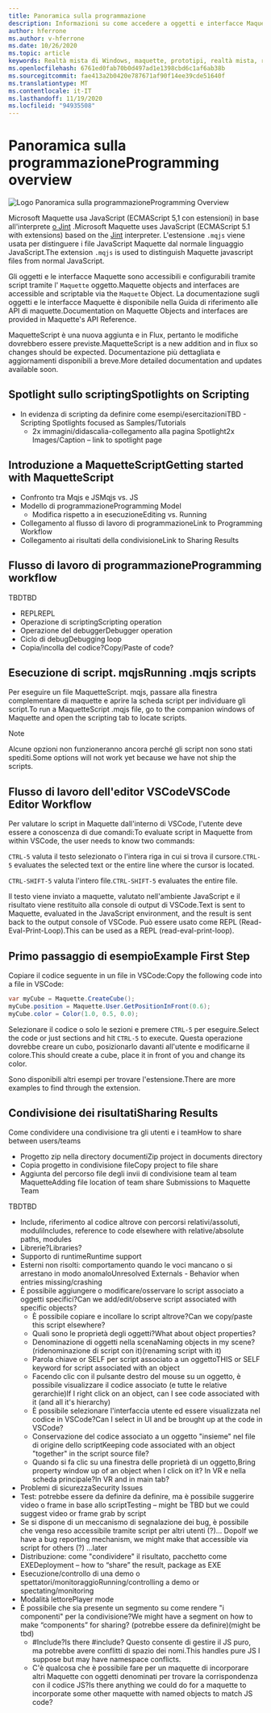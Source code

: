 ```yaml
---
title: Panoramica sulla programmazione
description: Informazioni su come accedere a oggetti e interfacce Maquette con lo scripting.
author: hferrone
ms.author: v-hferrone
ms.date: 10/26/2020
ms.topic: article
keywords: Realtà mista di Windows, maquette, prototipi, realtà mista, realtà virtuale, VR, MR, feedback, hub di feedback, bug
ms.openlocfilehash: 6761ed0fab70b0d497ad1e1398cbd6c1af6ab38b
ms.sourcegitcommit: fae413a2b0420e787671af90f14ee39cde51640f
ms.translationtype: MT
ms.contentlocale: it-IT
ms.lasthandoff: 11/19/2020
ms.locfileid: "94935508"
---
```

# <a name="programming-overview"></a><span data-ttu-id="e7d40-104">Panoramica sulla programmazione</span><span class="sxs-lookup"><span data-stu-id="e7d40-104">Programming overview</span></span>

<!-- TODO(Harrison): Need consolidated logo with text -->

![Logo](../images/MaquetteIcon.png) <span data-ttu-id="e7d40-106">Panoramica sulla programmazione</span><span class="sxs-lookup"><span data-stu-id="e7d40-106">Programming Overview</span></span>

<span data-ttu-id="e7d40-107">Microsoft Maquette usa JavaScript (ECMAScript 5,1 con estensioni) in base all'interprete [o Jint](https://github.com/sebastienros/jint) .</span><span class="sxs-lookup"><span data-stu-id="e7d40-107">Microsoft Maquette uses JavaScript (ECMAScript 5.1 with extensions) based on the [Jint](https://github.com/sebastienros/jint) interpreter.</span></span> <span data-ttu-id="e7d40-108">L'estensione `.mqjs` viene usata per distinguere i file JavaScript Maquette dal normale linguaggio JavaScript.</span><span class="sxs-lookup"><span data-stu-id="e7d40-108">The extension `.mqjs` is used to distinguish Maquette javascript files from normal JavaScript.</span></span>

<!-- TODO(Stefan): Need more context and high-level explanation of Maquette objects, their accessible interfaces, and functionality. 
                   - What can they do and what problems can they solve?
                   - Is there a specific link to the Maquette object API that can be included here?  
-->
<span data-ttu-id="e7d40-109">Gli oggetti e le interfacce Maquette sono accessibili e configurabili tramite script tramite l' `Maquette` oggetto.</span><span class="sxs-lookup"><span data-stu-id="e7d40-109">Maquette objects and interfaces are accessible and scriptable via the `Maquette` Object.</span></span> <span data-ttu-id="e7d40-110">La documentazione sugli oggetti e le interfacce Maquette è disponibile nella Guida di riferimento alle API di maquette.</span><span class="sxs-lookup"><span data-stu-id="e7d40-110">Documentation on Maquette Objects and interfaces are provided in Maquette's API Reference.</span></span>

<!-- TODO(Stefan): Link to roadmap information, which hasn't been documented yet. -->
<span data-ttu-id="e7d40-111">MaquetteScript è una nuova aggiunta e in Flux, pertanto le modifiche dovrebbero essere previste.</span><span class="sxs-lookup"><span data-stu-id="e7d40-111">MaquetteScript is a new addition and in flux so changes should be expected.</span></span> <span data-ttu-id="e7d40-112">Documentazione più dettagliata e aggiornamenti disponibili a breve.</span><span class="sxs-lookup"><span data-stu-id="e7d40-112">More detailed documentation and updates available soon.</span></span>

<!-- TODO(Stefan): Is Spotlights a component or added functionality of Maquette? -->
## <a name="spotlights-on-scripting"></a><span data-ttu-id="e7d40-113">Spotlight sullo scripting</span><span class="sxs-lookup"><span data-stu-id="e7d40-113">Spotlights on Scripting</span></span>

* <span data-ttu-id="e7d40-114">In evidenza di scripting da definire come esempi/esercitazioni</span><span class="sxs-lookup"><span data-stu-id="e7d40-114">TBD - Scripting Spotlights focused as Samples/Tutorials</span></span>
  * <span data-ttu-id="e7d40-115">2x immagini/didascalia-collegamento alla pagina Spotlight</span><span class="sxs-lookup"><span data-stu-id="e7d40-115">2x Images/Caption – link to spotlight page</span></span>

<!-- TODO(Stefan): Each of these bullets need to be fleshed out. -->
## <a name="getting-started-with-maquettescript"></a><span data-ttu-id="e7d40-116">Introduzione a MaquetteScript</span><span class="sxs-lookup"><span data-stu-id="e7d40-116">Getting started with MaquetteScript</span></span>

* <span data-ttu-id="e7d40-117">Confronto tra Mqjs e JS</span><span class="sxs-lookup"><span data-stu-id="e7d40-117">Mqjs vs. JS</span></span>
* <span data-ttu-id="e7d40-118">Modello di programmazione</span><span class="sxs-lookup"><span data-stu-id="e7d40-118">Programming Model</span></span>
  * <span data-ttu-id="e7d40-119">Modifica rispetto a in esecuzione</span><span class="sxs-lookup"><span data-stu-id="e7d40-119">Editing vs. Running</span></span>
* <span data-ttu-id="e7d40-120">Collegamento al flusso di lavoro di programmazione</span><span class="sxs-lookup"><span data-stu-id="e7d40-120">Link to Programming Workflow</span></span>
* <span data-ttu-id="e7d40-121">Collegamento ai risultati della condivisione</span><span class="sxs-lookup"><span data-stu-id="e7d40-121">Link to Sharing Results</span></span>

## <a name="programming-workflow"></a><span data-ttu-id="e7d40-122">Flusso di lavoro di programmazione</span><span class="sxs-lookup"><span data-stu-id="e7d40-122">Programming workflow</span></span>

<!-- TODO(Stefan): Which of these bullets are no longer TBD? We only want to include documentation on existing content. -->
<span data-ttu-id="e7d40-123">TBD</span><span class="sxs-lookup"><span data-stu-id="e7d40-123">TBD</span></span>
* <span data-ttu-id="e7d40-124">REPL</span><span class="sxs-lookup"><span data-stu-id="e7d40-124">REPL</span></span>
* <span data-ttu-id="e7d40-125">Operazione di scripting</span><span class="sxs-lookup"><span data-stu-id="e7d40-125">Scripting operation</span></span>
* <span data-ttu-id="e7d40-126">Operazione del debugger</span><span class="sxs-lookup"><span data-stu-id="e7d40-126">Debugger operation</span></span>
* <span data-ttu-id="e7d40-127">Ciclo di debug</span><span class="sxs-lookup"><span data-stu-id="e7d40-127">Debugging loop</span></span>
* <span data-ttu-id="e7d40-128">Copia/incolla del codice?</span><span class="sxs-lookup"><span data-stu-id="e7d40-128">Copy/Paste of code?</span></span>

## <a name="running-mqjs-scripts"></a><span data-ttu-id="e7d40-129">Esecuzione di script. mqjs</span><span class="sxs-lookup"><span data-stu-id="e7d40-129">Running .mqjs scripts</span></span>

<!-- TODO(Stefan): Need screenshot -->
<span data-ttu-id="e7d40-130">Per eseguire un file MaquetteScript. mqjs, passare alla finestra complementare di maquette e aprire la scheda script per individuare gli script.</span><span class="sxs-lookup"><span data-stu-id="e7d40-130">To run a MaquetteScript .mqjs file, go to the companion windows of Maquette and open the scripting tab to locate scripts.</span></span>

> [!NOTE] 
> <span data-ttu-id="e7d40-131">Alcune opzioni non funzioneranno ancora perché gli script non sono stati spediti.</span><span class="sxs-lookup"><span data-stu-id="e7d40-131">Some options will not work yet because we have not ship the scripts.</span></span>

## <a name="vscode-editor-workflow"></a><span data-ttu-id="e7d40-132">Flusso di lavoro dell'editor VSCode</span><span class="sxs-lookup"><span data-stu-id="e7d40-132">VSCode Editor Workflow</span></span>

<span data-ttu-id="e7d40-133">Per valutare lo script in Maquette dall'interno di VSCode, l'utente deve essere a conoscenza di due comandi:</span><span class="sxs-lookup"><span data-stu-id="e7d40-133">To evaluate script in Maquette from within VSCode, the user needs to know two commands:</span></span>

   <span data-ttu-id="e7d40-134">`CTRL-5` valuta il testo selezionato o l'intera riga in cui si trova il cursore.</span><span class="sxs-lookup"><span data-stu-id="e7d40-134">`CTRL-5` evaluates the selected text or the entire line where the cursor is located.</span></span> 

   <span data-ttu-id="e7d40-135">`CTRL-SHIFT-5` valuta l'intero file.</span><span class="sxs-lookup"><span data-stu-id="e7d40-135">`CTRL-SHIFT-5` evaluates the entire file.</span></span>

<!-- TODO(Stefan): This could use a nice simple infographic of the REPL loop. -->
<span data-ttu-id="e7d40-136">Il testo viene inviato a maquette, valutato nell'ambiente JavaScript e il risultato viene restituito alla console di output di VSCode.</span><span class="sxs-lookup"><span data-stu-id="e7d40-136">Text is sent to Maquette, evaluated in the JavaScript environment, and the result is sent back to the output console of VSCode.</span></span> <span data-ttu-id="e7d40-137">Può essere usato come REPL (Read-Eval-Print-Loop).</span><span class="sxs-lookup"><span data-stu-id="e7d40-137">This can be used as a REPL (read-eval-print-loop).</span></span>

## <a name="example-first-step"></a><span data-ttu-id="e7d40-138">Primo passaggio di esempio</span><span class="sxs-lookup"><span data-stu-id="e7d40-138">Example First Step</span></span>

<!-- TODO(Stefan): What kind of file, a C# or .mqjs file? -->
<span data-ttu-id="e7d40-139">Copiare il codice seguente in un file in VSCode:</span><span class="sxs-lookup"><span data-stu-id="e7d40-139">Copy the following code into a file in VSCode:</span></span>

```csharp
var myCube = Maquette.CreateCube();
myCube.position = Maquette.User.GetPositionInFront(0.6);
myCube.color = Color(1.0, 0.5, 0.0);
```

<!-- TODO(Stefan): Need screenshot. -->
<span data-ttu-id="e7d40-140">Selezionare il codice o solo le sezioni e premere `CTRL-5` per eseguire.</span><span class="sxs-lookup"><span data-stu-id="e7d40-140">Select the code or just sections and hit `CTRL-5` to execute.</span></span> <span data-ttu-id="e7d40-141">Questa operazione dovrebbe creare un cubo, posizionarlo davanti all'utente e modificarne il colore.</span><span class="sxs-lookup"><span data-stu-id="e7d40-141">This should create a cube, place it in front of you and change its color.</span></span>

<span data-ttu-id="e7d40-142">Sono disponibili altri esempi per trovare l'estensione.</span><span class="sxs-lookup"><span data-stu-id="e7d40-142">There are more examples to find through the extension.</span></span>

## <a name="sharing-results"></a><span data-ttu-id="e7d40-143">Condivisione dei risultati</span><span class="sxs-lookup"><span data-stu-id="e7d40-143">Sharing Results</span></span>

<!-- TODO(Stefan): Need to fill in content/context for these bullets. If there's a lot of content, we might consider breaking this out into it's own doc. -->
<span data-ttu-id="e7d40-144">Come condividere una condivisione tra gli utenti e i team</span><span class="sxs-lookup"><span data-stu-id="e7d40-144">How to share between users/teams</span></span>
* <span data-ttu-id="e7d40-145">Progetto zip nella directory documenti</span><span class="sxs-lookup"><span data-stu-id="e7d40-145">Zip project in documents directory</span></span>
* <span data-ttu-id="e7d40-146">Copia progetto in condivisione file</span><span class="sxs-lookup"><span data-stu-id="e7d40-146">Copy project to file share</span></span>
* <span data-ttu-id="e7d40-147">Aggiunta del percorso file degli invii di condivisione team al team Maquette</span><span class="sxs-lookup"><span data-stu-id="e7d40-147">Adding file location of team share Submissions to Maquette Team</span></span>

<!-- TODO(Stefan): Need to break these out into their own sections and fill in the missing content/context. 
                   - Which of these is accessible now and not TBD?
-->
<span data-ttu-id="e7d40-148">TBD</span><span class="sxs-lookup"><span data-stu-id="e7d40-148">TBD</span></span>
* <span data-ttu-id="e7d40-149">Include, riferimento al codice altrove con percorsi relativi/assoluti, moduli</span><span class="sxs-lookup"><span data-stu-id="e7d40-149">Includes, reference to code elsewhere with relative/absolute paths, modules</span></span>
* <span data-ttu-id="e7d40-150">Librerie?</span><span class="sxs-lookup"><span data-stu-id="e7d40-150">Libraries?</span></span>
* <span data-ttu-id="e7d40-151">Supporto di runtime</span><span class="sxs-lookup"><span data-stu-id="e7d40-151">Runtime support</span></span>
* <span data-ttu-id="e7d40-152">Esterni non risolti: comportamento quando le voci mancano o si arrestano in modo anomalo</span><span class="sxs-lookup"><span data-stu-id="e7d40-152">Unresolved Externals - Behavior when entries missing/crashing</span></span>
* <span data-ttu-id="e7d40-153">È possibile aggiungere o modificare/osservare lo script associato a oggetti specifici?</span><span class="sxs-lookup"><span data-stu-id="e7d40-153">Can we add/edit/observe script associated with specific objects?</span></span>
  * <span data-ttu-id="e7d40-154">È possibile copiare e incollare lo script altrove?</span><span class="sxs-lookup"><span data-stu-id="e7d40-154">Can we copy/paste this script elsewhere?</span></span>
  * <span data-ttu-id="e7d40-155">Quali sono le proprietà degli oggetti?</span><span class="sxs-lookup"><span data-stu-id="e7d40-155">What about object properties?</span></span>
  * <span data-ttu-id="e7d40-156">Denominazione di oggetti nella scena</span><span class="sxs-lookup"><span data-stu-id="e7d40-156">Naming objects in my scene?</span></span> <span data-ttu-id="e7d40-157">(ridenominazione di script con it)</span><span class="sxs-lookup"><span data-stu-id="e7d40-157">(renaming script with it)</span></span>
  * <span data-ttu-id="e7d40-158">Parola chiave or SELF per script associato a un oggetto</span><span class="sxs-lookup"><span data-stu-id="e7d40-158">THIS or SELF keyword for script associated with an object</span></span>
  * <span data-ttu-id="e7d40-159">Facendo clic con il pulsante destro del mouse su un oggetto, è possibile visualizzare il codice associato (e tutte le relative gerarchie)</span><span class="sxs-lookup"><span data-stu-id="e7d40-159">If I right click on an object, can I see code associated with it (and all it's hierarchy)</span></span>
  * <span data-ttu-id="e7d40-160">È possibile selezionare l'interfaccia utente ed essere visualizzata nel codice in VSCode?</span><span class="sxs-lookup"><span data-stu-id="e7d40-160">Can I select in UI and be brought up at the code in VSCode?</span></span>
  * <span data-ttu-id="e7d40-161">Conservazione del codice associato a un oggetto "insieme" nel file di origine dello script</span><span class="sxs-lookup"><span data-stu-id="e7d40-161">Keeping code associated with an object "together" in the script source file?</span></span>
  * <span data-ttu-id="e7d40-162">Quando si fa clic su una finestra delle proprietà di un oggetto,</span><span class="sxs-lookup"><span data-stu-id="e7d40-162">Bring property window up of an object when I click on it?</span></span> <span data-ttu-id="e7d40-163">In VR e nella scheda principale?</span><span class="sxs-lookup"><span data-stu-id="e7d40-163">In VR and in main tab?</span></span>
* <span data-ttu-id="e7d40-164">Problemi di sicurezza</span><span class="sxs-lookup"><span data-stu-id="e7d40-164">Security Issues</span></span>
* <span data-ttu-id="e7d40-165">Test: potrebbe essere da definire da definire, ma è possibile suggerire video o frame in base allo script</span><span class="sxs-lookup"><span data-stu-id="e7d40-165">Testing – might be TBD but we could suggest video or frame grab by script</span></span>
* <span data-ttu-id="e7d40-166">Se si dispone di un meccanismo di segnalazione dei bug, è possibile che venga reso accessibile tramite script per altri utenti (?)... Dopo</span><span class="sxs-lookup"><span data-stu-id="e7d40-166">If we have a bug reporting mechanism, we might make that accessible via script for others (?) …later</span></span>
* <span data-ttu-id="e7d40-167">Distribuzione: come "condividere" il risultato, pacchetto come EXE</span><span class="sxs-lookup"><span data-stu-id="e7d40-167">Deployment – how to “share” the result, package as EXE</span></span>
* <span data-ttu-id="e7d40-168">Esecuzione/controllo di una demo o spettatori/monitoraggio</span><span class="sxs-lookup"><span data-stu-id="e7d40-168">Running/controlling a demo or spectating/monitoring</span></span>
* <span data-ttu-id="e7d40-169">Modalità lettore</span><span class="sxs-lookup"><span data-stu-id="e7d40-169">Player mode</span></span>
* <span data-ttu-id="e7d40-170">È possibile che sia presente un segmento su come rendere "i componenti" per la condivisione?</span><span class="sxs-lookup"><span data-stu-id="e7d40-170">We might have a segment on how to make “components” for sharing?</span></span> <span data-ttu-id="e7d40-171">(potrebbe essere da definire)</span><span class="sxs-lookup"><span data-stu-id="e7d40-171">(might  be tbd)</span></span>
  * <span data-ttu-id="e7d40-172">#Include?</span><span class="sxs-lookup"><span data-stu-id="e7d40-172">Is there #include?</span></span> <span data-ttu-id="e7d40-173">Questo consente di gestire il JS puro, ma potrebbe avere conflitti di spazio dei nomi.</span><span class="sxs-lookup"><span data-stu-id="e7d40-173">This handles pure JS I suppose but may have namespace conflicts.</span></span>
  * <span data-ttu-id="e7d40-174">C'è qualcosa che è possibile fare per un maquette di incorporare altri Maquette con oggetti denominati per trovare la corrispondenza con il codice JS?</span><span class="sxs-lookup"><span data-stu-id="e7d40-174">Is there anything we could do for a maquette to incorporate some other maquette with named objects to match JS code?</span></span>
